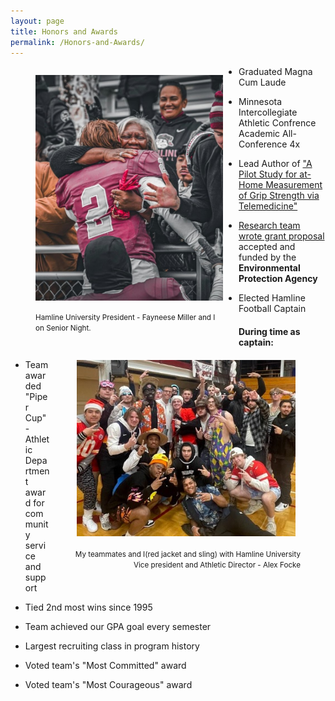 ```yaml
---
layout: page
title: Honors and Awards
permalink: /Honors-and-Awards/
---
```


<figure style="float: left; margin-right: 25px">

<img src="/prez_miller.jpg" width="300"/>

<figcaption style="text-align: left">

<small>Hamline University President - Fayneese Miller and I <br />on Senior Night.</small>

</figcaption>

</figure>

-   Graduated Magna Cum Laude

-   Minnesota Intercollegiate Athletic Confrence Academic All-Conference 4x

-   Lead Author of ["A Pilot Study for at-Home Measurement of Grip Strength via Telemedicine"](https://www.tridhascholars.org/pdfs/a-pilot-study-for-at-home-measurement-of-grip-strength-via-telemedicine-JOCCR-6-S11-1063.pdf)

-   [Research team wrote grant proposal](https://www.hamline.edu/news/2023/08/hamline-awarded-epa-grant-research-lead-detection-drinking-water) accepted and funded by the **Environmental Protection Agency**

-   Elected Hamline Football Captain

<figure style="float: right">

<img src="/mr_focke.jpg" width="350" style="padding:2px"/>

<figcaption style="text-align: right">

<small>My teammates and I(red jacket and sling) with Hamline University <br />Vice president and Athletic Director - Alex Focke</small>

</figcaption>

</figure>

#### During time as captain:

-   Team awarded "Piper Cup" - Athletic Department award for community service and support

-   Tied 2nd most wins since 1995

-   Team achieved our GPA goal every semester

-   Largest recruiting class in program history

-   Voted team's "Most Committed" award

-   Voted team's "Most Courageous" award
